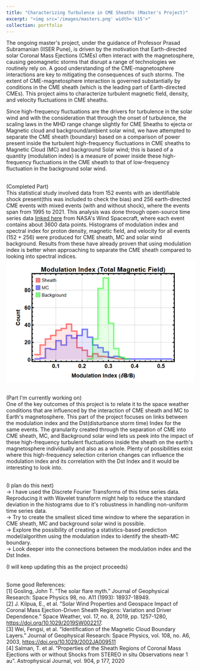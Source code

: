 ```yaml
---
title: "Characterizing Turbulence in CME Sheaths (Master's Project)"
excerpt: "<img src='/images/masters.png' width='615'>"
collection: portfolio
---
```


The ongoing master's project, under the guidance of Professor Prasad Subramanian (IISER Pune), is driven by the motivation that Earth-directed solar Coronal Mass Ejections (CMEs) often interact with the magnetosphere, causing geomagnetic
storms that disrupt a range of technologies we routinely rely on. A good understanding of the CME-magnetosphere
interactions are key to mitigating the consequences of such storms. The extent of CME-magnetosphere interaction is
governed substantially by conditions in the CME sheath (which is the leading part of Earth-directed CMEs). This
project aims to characterize turbulent magnetic field, density, and velocity fluctuations in CME sheaths.

Since high-frequency fluctuations are the drivers for turbulence in the solar wind and with the consideration that through the onset of turbulence, the scaling laws in the MHD range change slightly for CME Sheaths to ejecta or Magnetic cloud and background/ambient solar wind, we have attempted to separate the CME sheath (boundary) based on a comparison of power present inside the turbulent high-frequency fluctuations in CME sheaths to Magnetic Cloud (MC) and background Solar wind; this is based of a quantity (modulation index) is a measure of power inside these high-frequency fluctuations in the CME sheath to that of low-frequency fluctuation in the background solar wind. 

<br>(Completed Part)<br>
This statistical study involved data from 152 events with an identifiable shock present(this was included to check the bias) and 256 earth-directed CME events with mixed events (with and without shock), where the events span from 1995 to 2021. This analysis was done through open-source time series data [linked here](https://wind.nasa.gov/mfi_swe_plot.php)  from NASA's Wind Spacecraft, where each event contains about 3600 data points. Histograms of modulation index and spectral index for proton density, magnetic field, and velocity for all events (152 + 256) were produced for CME sheath, MC and solar wind background. Results from these have already proven that using modulation index is better when approaching to separate the CME sheath compared to looking into spectral indices. 
<img src='/images/portfolio1.png' width='615'>

<br>(Part I'm currently working on)<br>
One of the key outcomes of this project is to relate it to the space weather conditions that are influenced by the interaction of CME sheath and MC to Earth's magnetosphere. This part of the project focuses on links between the modulation index and the Dst(disturbance storm time) Index for the same events. The granularity created through the separation of CME into CME sheath, MC, and Background solar wind lets us peek into the impact of these high-frequency turbulent fluctuations inside the sheath on the earth's magnetosphere individually and also as a whole. Plenty of possibilities exist where this high-frequency selection criterion changes can influence the modulation index and its correlation with the Dst Index and it would be interesting to look into. 

<br>(I plan do this next)
<br>-> I have used the Discrete Fourier Transforms of this time series data. Reproducing it with Wavelet transform might help to reduce the standard deviation in the histograms due to it's robustness in handling non-uniform time series data.
<br>-> Try to create the smallest sliced time window to where the separation in CME sheath, MC and background solar wind is possible.
<br>-> Explore the possibility of creating a statistics-based prediction model/algorithm using the modulation index to identify the sheath-MC boundary.
<br>-> Look deeper into the connections between the modulation index and the Dst Index.

(I will keep updating this as the project proceeds)

<br> Some good References:
<br> [1] Gosling, John T. ”The solar flare myth.” Journal of Geophysical Research:
Space Physics 98, no. A11 (1993): 18937-18949.
<br> [2] J. Kilpua, E., et al. ”Solar Wind Properties and Geospace Impact of Coronal Mass Ejection-Driven Sheath
Regions: Variation and Driver Dependence.” Space Weather, vol. 17, no. 8, 2019, pp. 1257-1280,
https://doi.org/10.1029/2019SW002217.
<br> [3] Wei, Fengsi, et al. ”Identification of the Magnetic Cloud Boundary Layers.” Journal of Geophysical Research:
Space Physics, vol. 108, no. A6, 2003, https://doi.org/10.1029/2002JA009511
<br> [4] Salman, T. et al. “Properties of the Sheath Regions of Coronal Mass Ejections with or without Shocks from
STEREO in situ Observations near 1 au”. Astrophysical Journal, vol. 904, p 177, 2020
